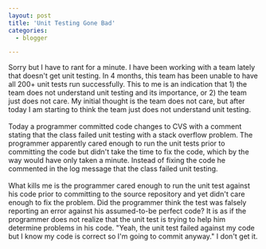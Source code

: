```yaml
---
layout: post
title: 'Unit Testing Gone Bad'
categories:
  - blogger

---
```


Sorry but I have to rant for a minute.  I have been working with a team lately that doesn't get unit testing.  In 4 months, this team has been unable to have all 200+ unit tests run successfully.  This to me is an indication that 1) the team does not understand unit testing and its importance, or 2) the team just does not care.  My initial thought is the team does not care, but after today I am starting to think the team just does not understand unit testing.
<br />
<br />Today a programmer committed code changes to CVS with a comment stating that the class failed unit testing with a stack overflow problem.  The programmer apparently cared enough to run the unit tests prior to committing the code but didn't take the time to fix the code, which by the way would have only taken a minute.  Instead of fixing the code he commented in the log message that the class failed unit testing.
<br />
<br />What kills me is the programmer cared enough to run the unit test against his code prior to committing to the source repository and yet didn't care enough to fix the problem.  Did the programmer think the test was falsely reporting an error against his assumed-to-be perfect code?  It is as if the programmer does not realize that the unit test is trying to help him determine problems in his code.  "Yeah, the unit test failed against my code but I know my code is correct so I'm going to commit anyway."  I don't get it.
